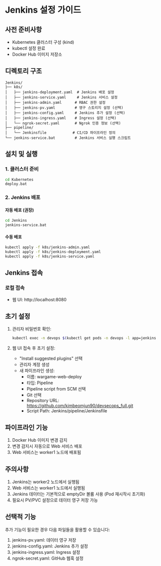 # Jenkins 설정 가이드

## 사전 준비사항

- Kubernetes 클러스터 구성 (kind)
- kubectl 설정 완료
- Docker Hub 이미지 저장소

## 디렉토리 구조

```
Jenkins/
├── k8s/
│   ├── jenkins-deployment.yaml  # Jenkins 배포 설정
│   ├── jenkins-service.yaml     # Jenkins 서비스 설정
│   ├── jenkins-admin.yaml      # RBAC 권한 설정
│   ├── jenkins-pv.yaml         # 영구 스토리지 설정 (선택)
│   ├── jenkins-config.yaml     # Jenkins 추가 설정 (선택)
│   ├── jenkins-ingress.yaml    # Ingress 설정 (선택)
│   └── ngrok-secret.yaml       # Ngrok 인증 정보 (선택)
├── pipeline/
│   └── Jenkinsfile            # CI/CD 파이프라인 정의
└── jenkins-service.bat         # Jenkins 서비스 실행 스크립트
```

## 설치 및 실행

### 1. 클러스터 준비
```bash
cd Kubernetes
deploy.bat
```

### 2. Jenkins 배포

#### 자동 배포 (권장)
```bash
cd Jenkins
jenkins-service.bat
```

#### 수동 배포
```bash
kubectl apply -f k8s/jenkins-admin.yaml
kubectl apply -f k8s/jenkins-deployment.yaml
kubectl apply -f k8s/jenkins-service.yaml
```

## Jenkins 접속

### 로컬 접속
- 웹 UI: http://localhost:8080

## 초기 설정

1. 관리자 비밀번호 확인:
   ```bash
   kubectl exec -n devops $(kubectl get pods -n devops -l app=jenkins -o jsonpath="{.items[0].metadata.name}") -- cat /var/jenkins_home/secrets/initialAdminPassword
   ```

2. 웹 UI 접속 후 초기 설정:
   - "Install suggested plugins" 선택
   - 관리자 계정 생성
   - 새 파이프라인 생성:
     - 이름: wargame-web-deploy
     - 타입: Pipeline
     - Pipeline script from SCM 선택
     - Git 선택
     - Repository URL: https://github.com/kimbeomjun90/devsecops_full.git
     - Script Path: Jenkins/pipeline/Jenkinsfile

## 파이프라인 기능

1. Docker Hub 이미지 변경 감지
2. 변경 감지시 자동으로 Web 서비스 배포
3. Web 서비스는 worker1 노드에 배포됨

## 주의사항

1. Jenkins는 worker2 노드에서 실행됨
2. Web 서비스는 worker1 노드에서 실행됨
3. Jenkins 데이터는 기본적으로 emptyDir 볼륨 사용 (Pod 재시작시 초기화)
4. 필요시 PV/PVC 설정으로 데이터 영구 저장 가능

## 선택적 기능

추가 기능이 필요한 경우 다음 파일들을 활용할 수 있습니다:
1. jenkins-pv.yaml: 데이터 영구 저장
2. jenkins-config.yaml: Jenkins 추가 설정
3. jenkins-ingress.yaml: Ingress 설정
4. ngrok-secret.yaml: GitHub 웹훅 설정
